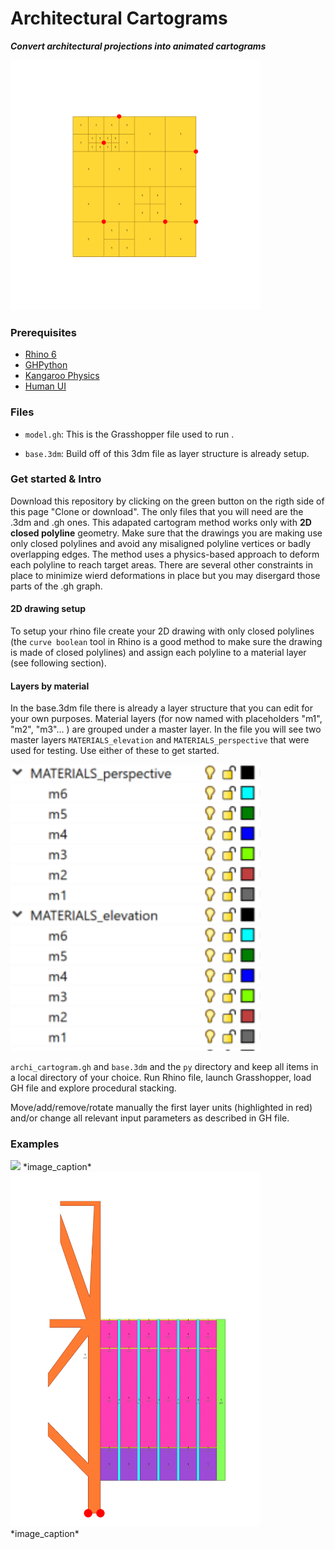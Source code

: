 # Architectural Cartograms
**_Convert architectural projections into animated cartograms_**

<img src="https://github.com/lovill/architectural_cartograms/blob/develop/media/demo_.gif" width="400">

### Prerequisites

- [Rhino 6](https://www.rhino3d.com/6)
- [GHPython](https://www.food4rhino.com/app/ghpython)
- [Kangaroo Physics](https://www.food4rhino.com/app/kangaroo-physics)
- [Human UI](https://www.food4rhino.com/app/human-ui)

### Files

- `model.gh`: This is the Grasshopper file used to run .

- `base.3dm`: Build off of this 3dm file as layer structure is already setup. 

### Get started & Intro
Download this repository by clicking on the green button on the rigth side of this page "Clone or download". The only files that you will need are the .3dm and .gh ones. 
This adapated cartogram method works only with **2D closed polyline** geometry. Make sure that the drawings you are making use only closed polylines and avoid any misaligned polyline vertices or badly overlapping edges. The method uses a physics-based approach to deform each polyline to reach target areas. There are several other constraints in place to minimize wierd deformations in place but you may disergard those parts of the .gh graph.

#### 2D drawing setup
To setup your rhino file create your 2D drawing with only closed polylines (the `curve boolean` tool in Rhino is a good method to make sure the drawing is made of closed polylines) and assign each polyline to a material layer (see following section).


#### Layers by material
In the base.3dm file there is already a layer structure that you can edit for your own purposes. Material layers (for now named with placeholders "m1", "m2", "m3"... ) are grouped under a master layer. In the file you will see two master layers `MATERIALS_elevation` and `MATERIALS_perspective` that were used for testing. Use either of these to get started. 

<img src="https://github.com/lovill/architectural_cartograms/blob/develop/media/rhino_layers.PNG" width="400">


`archi_cartogram.gh` and `base.3dm` and the `py` directory and keep all items in a local directory of your choice. Run Rhino file, launch Grasshopper, load GH file and explore procedural stacking.



Move/add/remove/rotate manually the first layer units (highlighted in red) and/or change all relevant input parameters as described in GH file. 



### Examples

<img src="https://github.com/lovill/architectural_cartograms/blob/develop/media/Gif-2019-07-19-16-07-51.gif" width="400">
*image_caption*

<img src="https://github.com/lovill/architectural_cartograms/blob/develop/media/elev_demo.gif" width="400">
*image_caption*
